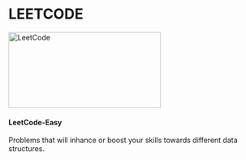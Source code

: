 # LEETCODE
<p>
<a> <img src="https://leetcode.com/static/images/LeetCode_Sharing.png" alt="LeetCode" width="300" height="150"/> </a> 
</p>

#### LeetCode-Easy

<p><a>Problems that will inhance or boost your skills towards different data structures.</a></p>
